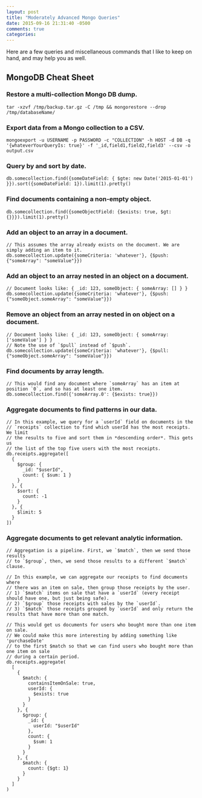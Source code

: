 ```yaml
---
layout: post
title: "Moderately Advanced Mongo Queries"
date: 2015-09-16 21:31:40 -0500
comments: true
categories: 
---
```


Here are a few queries and miscellaneous commands that I like to keep on hand, and may help you as well.

<!-- more -->

## MongoDB Cheat Sheet

### Restore a multi-collection Mongo DB dump.

    tar -xzvf /tmp/backup.tar.gz -C /tmp && mongorestore --drop /tmp/databaseName/

### Export data from a Mongo collection to a CSV.

    mongoexport -u USERNAME -p PASSWORD -c "COLLECTION" -h HOST -d DB -q '{whateverYourQueryIs: true}' -f '_id,field1,field2,field3' --csv -o output.csv

### Query by and sort by date.

    db.somecollection.find({someDateField: { $gte: new Date('2015-01-01') }}).sort({someDateField: 1}).limit(1).pretty()

### Find documents containing a non-empty object.

    db.somecollection.find({someObjectField: {$exists: true, $gt: {}}}).limit(1).pretty()

### Add an object to an array in a document.

    // This assumes the array already exists on the document. We are simply adding an item to it.
    db.somecollection.update({someCriteria: 'whatever'}, {$push: {"someArray": "someValue"}})

### Add an object to an array nested in an object on a document.

    // Document looks like: { _id: 123, someObject: { someArray: [] } }
    db.somecollection.update({someCriteria: 'whatever'}, {$push: {"someObject.someArray": "someValue"}})

### Remove an object from an array nested in on object on a document.

    // Document looks like: { _id: 123, someObject: { someArray: ['someValue'] } }
    // Note the use of `$pull` instead of `$push`.
    db.somecollection.update({someCriteria: 'whatever'}, {$pull: {"someObject.someArray": "someValue"}})

### Find documents by array length.

    // This would find any document where `someArray` has an item at position `0`, and so has at least one item.
    db.somecollection.find({'someArray.0': {$exists: true}})

### Aggregate documents to find patterns in our data.

    // In this example, we query for a `userId` field on documents in the
    // `receipts` collection to find which userId has the most receipts. We limit
    // the results to five and sort them in *descending order*. This gets us
    // the list of the top five users with the most receipts.
    db.receipts.aggregate([
      {
        $group: {
          _id: "$userId",
          count: { $sum: 1 }
        }
      }, {
        $sort: {
          count: -1
        }
      }, {
        $limit: 5
      }
    ])


### Aggregate documents to get relevant analytic information.
    
    // Aggregation is a pipeline. First, we `$match`, then we send those results
    // to `$group`, then, we send those results to a different `$match` clause.

    // In this example, we can aggregate our receipts to find documents where
    // there was an item on sale, then group those receipts by the user.
    // 1) `$match` items on sale that have a `userId` (every receipt should have one, but just being safe).
    // 2) `$group` those receipts with sales by the `userId`.
    // 3) `$match` those receipts grouped by `userId` and only return the results that have more than one match.

    // This would get us documents for users who bought more than one item on sale.
    // We could make this more interesting by adding something like 'purchaseDate' 
    // to the first $match so that we can find users who bought more than one item on sale
    // during a certain period.
    db.receipts.aggregate(
      [
        {
          $match: {
            containsItemOnSale: true,
            userId: {
              $exists: true
            }
          }
        }, {
          $group: {
            _id: {
              userId: "$userId"
            },
            count: {
              $sum: 1
            }
          }
        }, {
          $match: {
            count: {$gt: 1}
          }
        }
      ]
    )
